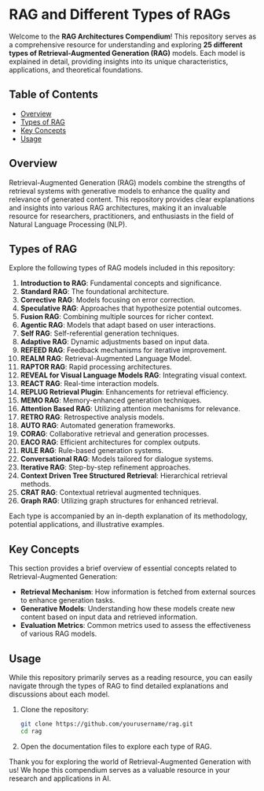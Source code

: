 # **RAG and Different Types of RAGs**

Welcome to the **RAG Architectures Compendium**! This repository serves as a comprehensive resource for understanding and exploring **25 different types of Retrieval-Augmented Generation (RAG)** models. Each model is explained in detail, providing insights into its unique characteristics, applications, and theoretical foundations.

## Table of Contents
- [Overview](#-overview)
- [Types of RAG](#-types-of-rag)
- [Key Concepts](#-key-concepts)
- [Usage](#-usage)

## Overview
Retrieval-Augmented Generation (RAG) models combine the strengths of retrieval systems with generative models to enhance the quality and relevance of generated content. This repository provides clear explanations and insights into various RAG architectures, making it an invaluable resource for researchers, practitioners, and enthusiasts in the field of Natural Language Processing (NLP).

## Types of RAG
Explore the following types of RAG models included in this repository:

1. **Introduction to RAG**: Fundamental concepts and significance.
2. **Standard RAG**: The foundational architecture.
3. **Corrective RAG**: Models focusing on error correction.
4. **Speculative RAG**: Approaches that hypothesize potential outcomes.
5. **Fusion RAG**: Combining multiple sources for richer context.
6. **Agentic RAG**: Models that adapt based on user interactions.
7. **Self RAG**: Self-referential generation techniques.
8. **Adaptive RAG**: Dynamic adjustments based on input data.
9. **REFEED RAG**: Feedback mechanisms for iterative improvement.
10. **REALM RAG**: Retrieval-Augmented Language Model.
11. **RAPTOR RAG**: Rapid processing architectures.
12. **REVEAL for Visual Language Models RAG**: Integrating visual context.
13. **REACT RAG**: Real-time interaction models.
14. **REPLUG Retrieval Plugin**: Enhancements for retrieval efficiency.
15. **MEMO RAG**: Memory-enhanced generation techniques.
16. **Attention Based RAG**: Utilizing attention mechanisms for relevance.
17. **RETRO RAG**: Retrospective analysis models.
18. **AUTO RAG**: Automated generation frameworks.
19. **CORAG**: Collaborative retrieval and generation processes.
20. **EACO RAG**: Efficient architectures for complex outputs.
21. **RULE RAG**: Rule-based generation systems.
22. **Conversational RAG**: Models tailored for dialogue systems.
23. **Iterative RAG**: Step-by-step refinement approaches.
24. **Context Driven Tree Structured Retrieval**: Hierarchical retrieval methods.
25. **CRAT RAG**: Contextual retrieval augmented techniques.
26. **Graph RAG**: Utilizing graph structures for enhanced retrieval.

Each type is accompanied by an in-depth explanation of its methodology, potential applications, and illustrative examples.

## Key Concepts
This section provides a brief overview of essential concepts related to Retrieval-Augmented Generation:
- **Retrieval Mechanism**: How information is fetched from external sources to enhance generation tasks.
- **Generative Models**: Understanding how these models create new content based on input data and retrieved information.
- **Evaluation Metrics**: Common metrics used to assess the effectiveness of various RAG models.

## Usage
While this repository primarily serves as a reading resource, you can easily navigate through the types of RAG to find detailed explanations and discussions about each model.

1. Clone the repository:
   ```bash
   git clone https://github.com/yourusername/rag.git
   cd rag
   ```
2. Open the documentation files to explore each type of RAG.

Thank you for exploring the world of Retrieval-Augmented Generation with us! We hope this compendium serves as a valuable resource in your research and applications in AI.
